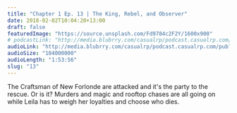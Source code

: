 ```yaml
---
title: "Chapter 1 Ep. 13 | The King, Rebel, and Observer"
date: 2018-02-02T10:04:20+13:00
draft: false
featuredImage: "https://source.unsplash.com/Fd9784c2F2Y/1600x900"
# podcastLink: "http://media.blubrry.com/casualrp/podcast.casualrp.com/public/EP%20013%20-%20The%20King%20Rebel%20and%20Observer.mp3"
audioLink: "http://media.blubrry.com/casualrp/podcast.casualrp.com/public/EP%20013%20-%20The%20King%20Rebel%20and%20Observer.mp3"
audioSize: "104000000"
audioLength: "1:53:56"
slug: "13"
---
```


The Craftsman of New Forlonde are attacked and it's the party to the rescue. Or is it? Murders and magic and rooftop chases are all going on while Leila has to weigh her loyalties and choose who dies.
